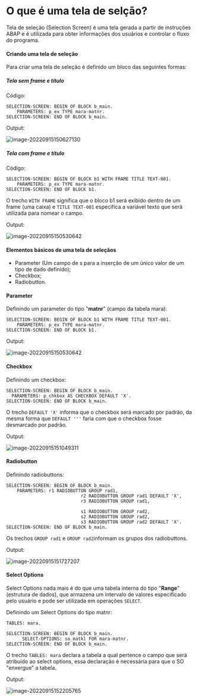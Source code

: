 # O que é uma tela de selção?

Tela de seleção (Selection Screen) é uma tela gerada a partir de instruções ABAP e é utilizada para obter informações dos usuários e controlar o fluxo do programa.

#### Criando uma tela de seleção

Para criar uma tela de seleção é definido um bloco das seguintes formas:

##### Tela sem frame e título

Código:

```
SELECTION-SCREEN: BEGIN OF BLOCK b_main.
    PARAMETERS: p_ex TYPE mara-matnr.
SELECTION-SCREEN: END OF BLOCK b_main.
```

Output:

![image-20220915150627130](C:\Users\UpWardfy\AppData\Roaming\Typora\typora-user-images\image-20220915150627130.png)

##### Tela com frame e título

Código:

```
SELECTION-SCREEN: BEGIN OF BLOCK b1 WITH FRAME TITLE TEXT-001.
	PARAMETERS: p_ex TYPE mara-matnr.
SELECTION-SCREEN: END OF BLOCK b1.
```

O trecho `WITH FRAME` significa que o bloco b1 será exibido dentro de um frame (uma caixa) e `TITLE TEXT-001` especifica a variável texto que será utilizada para nomear o campo.

Output:

![image-20220915150530642](C:\Users\UpWardfy\AppData\Roaming\Typora\typora-user-images\image-20220915150530642.png)

#### Elementos básicos de uma tela de seleçãos

- Parameter (Um campo de s para a inserção de um único valor de um tipo de dado definido);
- Checkbox;
- Radiobutton.

#### Parameter

Definindo um parameter do tipo "**matnr**" (campo da tabela mara):

```
SELECTION-SCREEN: BEGIN OF BLOCK b1 WITH FRAME TITLE TEXT-001.
	PARAMETERS: p_ex TYPE mara-matnr.
SELECTION-SCREEN: END OF BLOCK b1.
```

Output:

![image-20220915150530642](C:\Users\UpWardfy\AppData\Roaming\Typora\typora-user-images\image-20220915150530642.png)

#### Checkbox

Definindo um checkbox:

```
SELECTION-SCREEN: BEGIN OF BLOCK b_main.
  PARAMETERS: p_chkbox AS CHECKBOX DEFAULT 'X'.
SELECTION-SCREEN: END OF BLOCK b_main.
```

O trecho `DEFAULT 'X'` informa que o checkbox será marcado por padrão, da mesma forma que `DEFAULT '''` faria com que o checkbox fosse desmarcado por padrão.

Output:

![image-20220915151049311](C:\Users\UpWardfy\AppData\Roaming\Typora\typora-user-images\image-20220915151049311.png)

#### Radiobutton

Definindo radiobuttons:

```
SELECTION-SCREEN: BEGIN OF BLOCK b_main.
    PARAMETERS: r1 RADIOBUTTON GROUP rad1,
                            r2 RADIOBUTTON GROUP rad1 DEFAULT 'X',
                            r3 RADIOBUTTON GROUP rad1,

                            s1 RADIOBUTTON GROUP rad2,
                            s2 RADIOBUTTON GROUP rad2,
                            s3 RADIOBUTTON GROUP rad2 DEFAULT 'X'.
SELECTION-SCREEN: END OF BLOCK b_main.
```

Os trechos `GROUP rad1` e `GROUP rad2`informam os grupos dos radiobuttons.

Output:

![image-20220915151727207](C:\Users\UpWardfy\AppData\Roaming\Typora\typora-user-images\image-20220915151727207.png)

#### Select Options

Select Options nada mais é do que uma tabela interna do tipo "**Range**" (estrutura de dados), que armazena um intervalo de valores especificado pelo usuário e pode ser utilizada em operações `SELECT`.

Definindo um Select Options do tipo matnr:

```
TABLES: mara.

SELECTION-SCREEN: BEGIN OF BLOCK b_main.
      SELECT-OPTIONS: so_matkl FOR mara-matnr.
SELECTION-SCREEN: END OF BLOCK b_main.
```

O trecho `TABLES: mara` declara a tabela a qual pertence o campo que será atribuído ao select options, essa declaração é necessária para que o SO "enxergue" a tabela.

Output:

![image-20220915152205765](C:\Users\UpWardfy\AppData\Roaming\Typora\typora-user-images\image-20220915152205765.png)